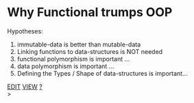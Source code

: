 <br>

# Why Functional trumps OOP

Hypotheses:

1. immutable-data is better than mutable-data
1. Linking functions to data-structures is NOT needed
1. functional polymorphism is important ...
1. data polymorphism is important ...
1. Defining the Types / Shape of data-structures is important...

<span class="top-right">
<a class="abtn btn" href="http://localhost:3000/code/BLOGIT/func_v_oop_hypotheses.md">EDIT</a>
<a class="abtn btn" href="http://localhost:3000/view/BLOGIT/func_v_oop_hypotheses.md">VIEW</a>
<a class="abtn btn" href="http://localhost:3000/code/MIG1/help/UsingTheWiki.md">?</a>
</span>
<link rel="stylesheet" href="./styles.css">
<div class="breadcrumb-menu"><a href="..//README.md"></a> &gt; </div>
